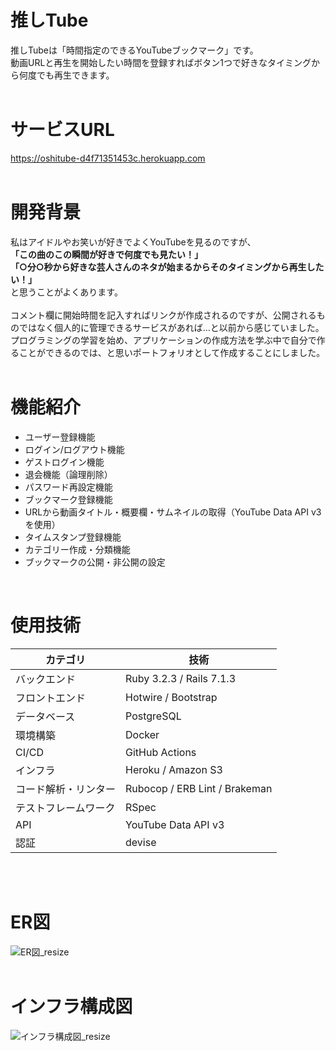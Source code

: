 # 推しTube
推しTubeは「時間指定のできるYouTubeブックマーク」です。<br>
動画URLと再生を開始したい時間を登録すればボタン1つで好きなタイミングから何度でも再生できます。
<br>
<br>

# サービスURL
https://oshitube-d4f71351453c.herokuapp.com
<br>
<br>

# 開発背景
私はアイドルやお笑いが好きでよくYouTubeを見るのですが、<br>
<b>「この曲のこの瞬間が好きで何度でも見たい！」</b><br>
<b>「○分○秒から好きな芸人さんのネタが始まるからそのタイミングから再生したい！」</b><br>
と思うことがよくあります。<br>
<br>
コメント欄に開始時間を記入すればリンクが作成されるのですが、公開されるものではなく個人的に管理できるサービスがあれば…と以前から感じていました。<br>
プログラミングの学習を始め、アプリケーションの作成方法を学ぶ中で自分で作ることができるのでは、と思いポートフォリオとして作成することにしました。
<br>
<br>

# 機能紹介
- ユーザー登録機能
- ログイン/ログアウト機能
- ゲストログイン機能
- 退会機能（論理削除）
- パスワード再設定機能
- ブックマーク登録機能
- URLから動画タイトル・概要欄・サムネイルの取得（YouTube Data API v3を使用）
- タイムスタンプ登録機能
- カテゴリー作成・分類機能
- ブックマークの公開・非公開の設定
<br>

# 使用技術
| カテゴリ | 技術 |
| ---- | ---- |
| バックエンド | Ruby 3.2.3 / Rails 7.1.3 |
| フロントエンド | Hotwire / Bootstrap |
| データベース | PostgreSQL |
| 環境構築 | Docker |
| CI/CD | GitHub Actions |
| インフラ | Heroku / Amazon S3 |
| コード解析・リンター | Rubocop / ERB Lint / Brakeman |
| テストフレームワーク | RSpec |
| API | YouTube Data API v3 |
| 認証 | devise |
<br>
<br>

# ER図
![ER図_resize](https://github.com/minamimishima/oshitube/assets/146907532/30a2f0ea-b506-4af2-847a-d2d0b9d84a58)
<br>
<br>

# インフラ構成図
![インフラ構成図_resize](https://github.com/minamimishima/oshitube/assets/146907532/877fb547-e5da-48dc-935c-c12eb26b019a)
